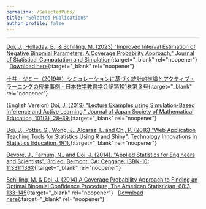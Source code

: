 ```yaml
---
permalink: /SelectedPubs/
title: "Selected Publications"
author_profile: false
---
```


<style>
  hr {
    height: 2px;
    background-color: #E5E4E2;
    border: none;
  }

  .no-italics {
      font-style: normal;   
  }
</style>

<hr>

[Doi, J., Holladay, B., & Schilling, M. (2023) "Improved Interval Estimation of Negative Binomial Parameters: A Coverage Probability Approach," Journal of Statistical Computation and Simulation](https://www.tandfonline.com/doi/full/10.1080/00949655.2023.2235046){:target="_blank" rel="noopener"}
&nbsp; [Download here](/files/Paper_NegBin.pdf){:target="_blank" rel="noopener"}


[土井・ジミー（2019年）シミュレーションに基づく統計的推論とアクティブ・ラーニングの授業事例・日本数学教育学会誌第101巻第３号](https://www.jstage.jst.go.jp/article/jjsme/101/3/101_28/_article/-char/ja){:target="_blank" rel="noopener"}

(English Version) [Doi, J. (2019) "Lecture Examples using Simulation-Based Inference and Active Learning." Journal of Japan Society of Mathematical Education, 101(3), 28–39.](https://www.dropbox.com/s/svxc7sfq81bv9qw/Doi_SBI_ActiveLearning_FINAL.pdf?dl=0){:target="_blank" rel="noopener"}

[Doi, J., Potter, G., Wong, J., Alcaraz, I., and Chi, P. (2016) "Web Application Teaching Tools for Statistics Using R and Shiny". Technology Innovations in Statistics Education, 9(1).](https://escholarship.org/uc/item/00d4q8cp){:target="_blank" rel="noopener"}

[Devore, J., Farnum, N., and Doi, J. (2014). "Applied Statistics for Engineers and Scientists", 3rd ed. Belmont, CA: Cengage. ISBN-10: 113311136X](https://books.google.com/books/about/Applied_Statistics_for_Engineers_and_Sci.html?id=psg_CQAAQBAJ&redir_esc=y){:target="_blank" rel="noopener"}

[Schilling, M. & Doi, J. (2014) A Coverage Probability Approach to Finding an Optimal Binomial Confidence Procedure, The American Statistician, 68:3, 133-145](https://www.tandfonline.com/doi/abs/10.1080/00031305.2014.899274){:target="_blank" rel="noopener"}
&nbsp; [Download here](/files/Paper_Binom.pdf){:target="_blank" rel="noopener"}
